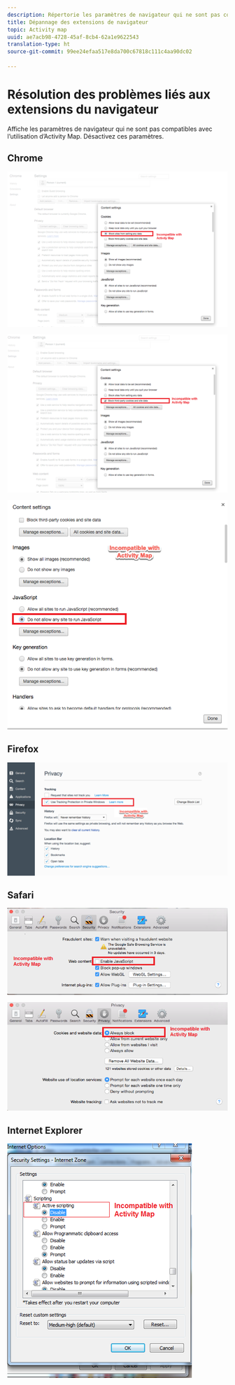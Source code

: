```yaml
---
description: Répertorie les paramètres de navigateur qui ne sont pas compatibles avec l’utilisation d’Activity Map. Désactivez ces paramètres.
title: Dépannage des extensions de navigateur
topic: Activity map
uuid: ae7acb98-4728-45af-8cb4-62a1e9622543
translation-type: ht
source-git-commit: 99ee24efaa517e8da700c67818c111c4aa90dc02

---
```



# Résolution des problèmes liés aux extensions du navigateur

Affiche les paramètres de navigateur qui ne sont pas compatibles avec l’utilisation d’Activity Map. Désactivez ces paramètres.

## Chrome

![](assets/Chrome1.png)

![](assets/Chrome2.png)

![](assets/Chrome3.png)

## Firefox

![](assets/Firefox.png)

## Safari

![](assets/Safari1.png)

![](assets/Safari2.png)

## Internet Explorer

![](assets/IE1.png)
